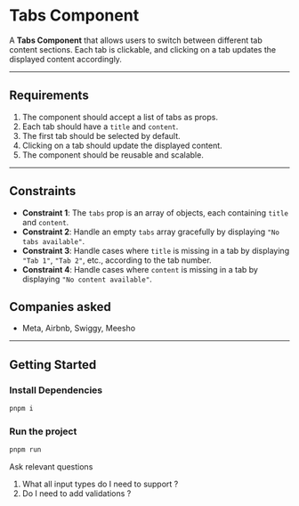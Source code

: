 # Tabs Component

A **Tabs Component** that allows users to switch between different tab content sections. Each tab is clickable, and clicking on a tab updates the displayed content accordingly.

---

## Requirements

1. The component should accept a list of tabs as props.
2. Each tab should have a `title` and `content`.
3. The first tab should be selected by default.
4. Clicking on a tab should update the displayed content.
5. The component should be reusable and scalable.

---

## Constraints

- **Constraint 1**: The `tabs` prop is an array of objects, each containing `title` and `content`.
- **Constraint 2**: Handle an empty `tabs` array gracefully by displaying `"No tabs available"`.
- **Constraint 3**: Handle cases where `title` is missing in a tab by displaying `"Tab 1"`, `"Tab 2"`, etc., according to the tab number.
- **Constraint 4**: Handle cases where `content` is missing in a tab by displaying `"No content available"`.

## Companies asked
- Meta, Airbnb, Swiggy, Meesho

---

## Getting Started

### Install Dependencies

```bash
pnpm i
```

### Run the project

```bash
pnpm run
```

Ask relevant questions
1. What all input types do I need to support ?
2. Do I need to add validations ?